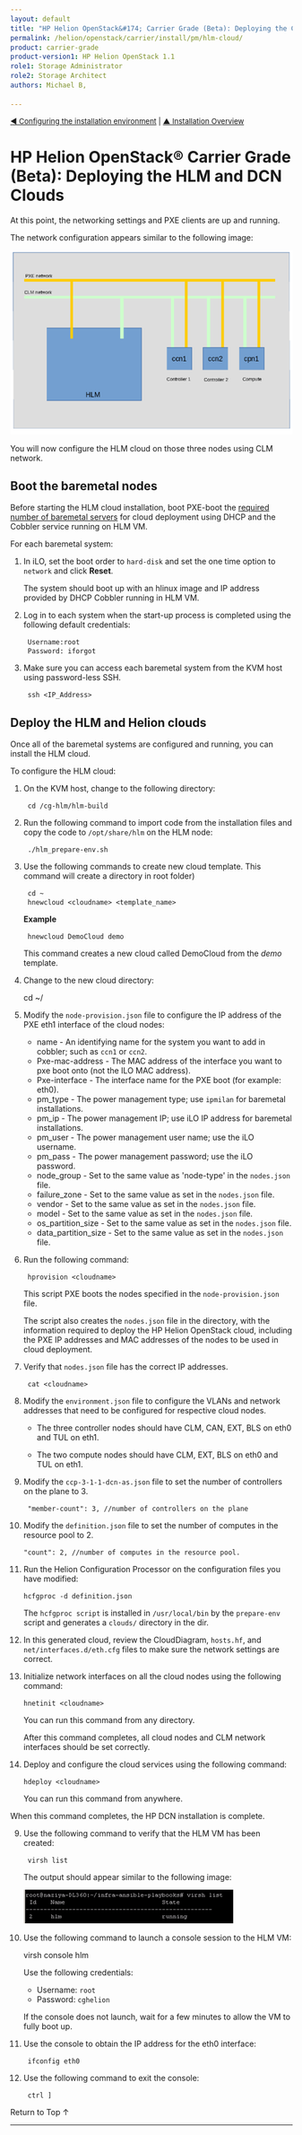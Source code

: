 ```yaml
---
layout: default
title: "HP Helion OpenStack&#174; Carrier Grade (Beta): Deploying the Cloud"
permalink: /helion/openstack/carrier/install/pm/hlm-cloud/
product: carrier-grade
product-version1: HP Helion OpenStack 1.1
role1: Storage Administrator
role2: Storage Architect
authors: Michael B, 

---
```

<!--UNDER REVISION-->


<script>

function PageRefresh {
onLoad="window.refresh"
}

PageRefresh();	

</script>

<p style="font-size: small;"><a href="/helion/openstack/carrier/install/pb/hlm-vm/">&#9664; Configuring the installation environment</a> | <a href="/helion/openstack/carrier/install/bm/overview/">&#9650; Installation Overview</a>  </p> 

# HP Helion OpenStack&#174; Carrier Grade (Beta): Deploying the HLM and DCN Clouds 

At this point, the networking settings and PXE clients are up and running. 

The network configuration appears similar to the following image:

<img src="media/CGH-Install-3Node-Network.png" />

You will now configure the HLM cloud on those three nodes using CLM network. 

## Boot the baremetal nodes

Before starting the HLM cloud installation, boot PXE-boot the [required number of baremetal servers](/helion/openstack/carrier/support-matrix/helion/#baremetal) for cloud deployment using DHCP and the Cobbler service running on HLM VM.

For each baremetal system:

1. In iLO, set the boot order to `hard-disk` and set the one time option to `network` and click **Reset**. 

	The system should boot up with an hlinux image and IP address provided by DHCP Cobbler running in HLM VM.

2. Log in to each system when the start-up process is completed using the following default credentials:

		Username:root
		Password: iforgot

3. Make sure you can access each baremetal system from the KVM host using password-less SSH.

		ssh <IP_Address>

## Deploy the HLM and Helion clouds

Once all of the baremetal systems are configured and running, you can install the HLM cloud.

To configure the HLM cloud:

1. On the KVM host, change to the following directory:

		cd /cg-hlm/hlm-build

2. Run the following command to import code from the installation files and copy the code to `/opt/share/hlm` on the HLM node:

		./hlm_prepare-env.sh

3. Use the following commands to create new cloud template. This command will create a directory <cloudname> in root folder)

		cd ~
		hnewcloud <cloudname> <template_name>

	**Example**

		hnewcloud DemoCloud demo

	This command creates a new cloud called DemoCloud from the *demo* template.

4. Change to the new cloud directory:

	cd ~/<cloudname>

5. Modify the `node-provision.json` file to configure the IP address of the PXE eth1 interface of the cloud nodes:

	* name - An identifying name for the system you want to add in cobbler; such as `ccn1` or `ccn2`.
	* Pxe-mac-address - The MAC address of the interface you want to pxe boot onto (not the ILO MAC address).
	* Pxe-interface - The interface name for the PXE boot (for example: eth0).
	* pm_type - The power management type; use `ipmilan` for baremetal installations.
	* pm_ip - The power management IP; use iLO IP address for baremetal installations.
	* pm_user - The power management user name; use the iLO username.
	* pm_pass - The power management password; use the iLO password.
	* node_group - Set to the same value as 'node-type' in the `nodes.json` file.
	* failure_zone - Set to the same value as set in the `nodes.json` file.
	* vendor - Set to the same value as set in the `nodes.json` file.
	* model - Set to the same value as set in the `nodes.json` file.
	* os_partition_size - Set to the same value as set in the `nodes.json` file.
	* data_partition_size - Set to the same value as set in the `nodes.json` file.

6. Run the following command:

		hprovision <cloudname>

	This script PXE boots the nodes specified in the `node-provision.json` file. 

	The script also creates the `nodes.json` file in the <cloudname> directory, with the information required to deploy the HP Helion OpenStack cloud, including the PXE IP addresses and MAC addresses of the nodes to be used in cloud deployment. 

7. Verify that `nodes.json` file has the correct IP addresses.

		cat <cloudname>

8. Modify the `environment.json` file to configure the VLANs and network addresses that need to be configured for respective cloud nodes. 

	* The three controller nodes should have CLM, CAN, EXT, BLS on eth0 and TUL on eth1. 
	
	* The two compute nodes should have CLM, EXT, BLS on eth0 and TUL on eth1.  

9. Modify the `ccp-3-1-1-dcn-as.json` file to set the number of controllers on the plane to 3.

		"member-count": 3, //number of controllers on the plane

10. Modify the `definition.json` file to set the number of computes in the resource pool to 2.

		"count": 2, //number of computes in the resource pool. 

11. Run the Helion Configuration Processor on the configuration files you have modified:

		hcfgproc -d definition.json

	The `hcfgproc script` is installed in `/usr/local/bin` by the `prepare-env` script and generates a `clouds/` directory in the <cloudname> dir.

12. In this generated cloud, review the CloudDiagram, `hosts.hf`, and `net/interfaces.d/eth.cfg` files to make sure the network settings are correct.

13. Initialize network interfaces on all the cloud nodes using the following command:

		hnetinit <cloudname> 

	You can run this command from any directory. 

	After this command completes, all cloud nodes and CLM network interfaces should be set correctly. 

14. Deploy and configure the cloud services using the following command:

		hdeploy <cloudname> 

	You can run this command from anywhere.


When this command completes, the HP DCN installation is complete.



9. Use the following command to verify that the HLM VM has been created:

		virsh list

	The output should appear similar to the following image:

	<img src="/media/CGH-install-pb-hlm-node.png" />

10. Use the following command to launch a console session to the HLM VM: 

	virsh console hlm 

	Use the following credentials:

	* Username: `root`
	* Password: `cghelion`

	If the console does not launch, wait for a few minutes to allow the VM to fully boot up.

5. Use the console to obtain the IP address for the eth0 interface: 

		ifconfig eth0

7. Use the following command to exit the console:

		ctrl ]



<a href="#top" style="padding:14px 0px 14px 0px; text-decoration: none;"> Return to Top &#8593; </a>

---
